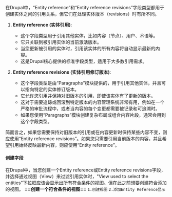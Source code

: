 在Drupal中，“Entity reference”和“Entity reference revisions”字段类型都用于创建实体之间的引用关系，但它们在处理实体版本（revisions）时有所不同。

1. **Entity reference (实体引用)**:
    
    - 这个字段类型用于引用其他实体，比如内容（节点）、用户、术语等。
    - 它只关联到被引用实体的当前激活版本。
    - 当您更新被引用的实体时，引用该实体的所有内容将自动显示最新的内容。
    - 这是Drupal核心提供的标准字段类型，适用于大多数引用需求。
2. **Entity reference revisions (实体引用修订版本)**:
    
    - 这个字段类型是由“Paragraphs”模块提供的，用于引用其他实体，并且可以指向特定的实体修订版本。
    - 它允许您引用并保持对旧版本的引用，即使该实体有了更新的版本。
    - 这对于需要追踪或回滚到特定版本的内容管理系统非常有用，例如在一个严格的审批流程中，或者当内容的每个变更都需要被记录和可追溯时。
    - 如果您使用“Paragraphs”模块创建复杂布局或组合内容片段，通常会用到这个字段类型。

简而言之，如果您需要保持对旧版本的引用或在内容更新时保持某些内容不变，则应使用“Entity reference revisions”。如果您只需要引用当前版本的内容，并且希望引用始终反映最新内容，则应使用“Entity reference”。

#### 创建字段
在Drupal中，当您创建一个Entity reference或Entity reference revisions字段，并选择通过视图（View）来过滤引用实体时，"View used to select the entities"下拉框应该会显示出所有符合条件的视图。但在此之前想要创建符合添加的视图。
**==创建一个符合条件的视图==** `1.创建视图` `2.添加Entity Reference显示`
